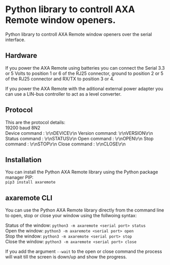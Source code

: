 # Python library to controll AXA Remote window openers.
Python library to controll AXA Remote window openers over the serial
interface.

## Hardware
If you power the AXA Remote using batteries you can connect the Serial 3.3 or
5 Volts to position 1 or 6 of the RJ25 connector, ground to position 2 or 5 of
the RJ25 connector and RX/TX to position 3 or 4. 
 
If you power the AXA Remote with the aditional external power adapter you can
use a LIN-bus controller to act as a level converter.

## Protocol
This are the protocol details:\
19200 baud 8N2\
Device command : \r\nDEVICE\r\n
Version command: \r\nVERSION\r\n
Status command : \r\nSTATUS\r\n
Open command   : \r\nOPEN\r\n
Stop command   : \r\nSTOP\r\n
Close command  : \r\nCLOSE\r\n

## Installation
You can install the Python AXA Remote library using the Python package manager
PIP:\
`pip3 install axaremote`

## axaremote CLI
You can use the Python AXA Remote library directly from the command line to
open, stop or close your window using the follwoing syntax:

Status of the window: `python3 -m axaremote <serial port> status`\
Open the window: `python3 -m axaremote <serial port> open`\
Stop the window: `python3 -m axaremote <serial port> stop`\
Close the window: `python3 -m axaremote <serial port> close`

If you add the argument `--wait` to the open or close command the process will
wait till the screen is down/up and show the progress.